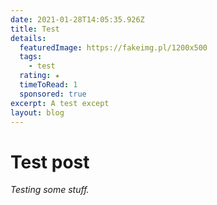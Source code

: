 ```yaml
---
date: 2021-01-28T14:05:35.926Z
title: Test
details:
  featuredImage: https://fakeimg.pl/1200x500
  tags:
    - test
  rating: ★
  timeToRead: 1
  sponsored: true
excerpt: A test except
layout: blog
---
```

# Test post

_Testing some stuff._